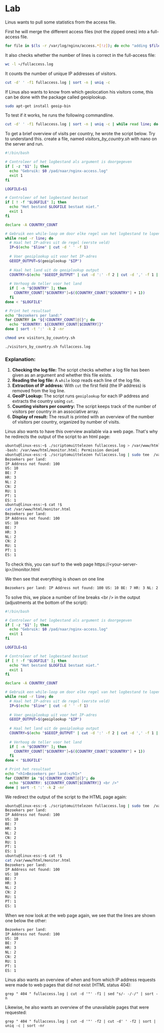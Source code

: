 # Lab <!-- {docsify-ignore} -->

Linus wants to pull some statistics from the access file.

First he will merge the different access files (not the zipped ones) into a full-access file.

```bash
for file in $(ls -r /var/log/nginx/access.*[!z]); do echo "adding $file ($(wc -l $file | cut -d' ' -f1))"; cat $file >> ~/fullaccess.log; done
```



It also checks whether the number of lines is correct in the full-access file:

```bash
wc -l ~/fullaccess.log
```



It counts the number of unique IP addresses of visitors.

```bash
cut -d' ' -f1 fullaccess.log | sort -n | uniq -c
```



If Linus also wants to know from which geolocation his visitors come, this can be done with the package called geoiplookup.

```bash
sudo apt-get install geoip-bin
```



To test if it works, he runs the following commandline.

```bash
cut -d' ' -f1 fullaccess.log | sort -n | uniq -c | while read line; do IP=$(echo $line | cut -d' ' -f2); COUNT=$(echo $line | cut -d' ' -f1);echo "$IP --- $COUNT --- $(geoiplookup $IP)"; done
```



To get a brief overview of visits per country, he wrote the script below. Try to understand this. create a file, named *visitors_by_country.sh* with nano on the server and run.

```bash
#!/bin/bash

# Controleer of het logbestand als argument is doorgegeven
if [ -z "$1" ]; then
  echo "Gebruik: $0 /pad/naar/nginx-access.log"
  exit 1
fi

LOGFILE=$1

# Controleer of het logbestand bestaat
if [ ! -f "$LOGFILE" ]; then
  echo "Het bestand $LOGFILE bestaat niet."
  exit 1
fi

declare -A COUNTRY_COUNT

# Gebruik een while-loop om door elke regel van het logbestand te lopen
while read -r line; do
  # Haal het IP-adres uit de regel (eerste veld)
  IP=$(echo "$line" | cut -d ' ' -f 1)
  
  # Voer geoiplookup uit voor het IP-adres
  GEOIP_OUTPUT=$(geoiplookup "$IP")
  
  # Haal het land uit de geoiplookup output
  COUNTRY=$(echo "$GEOIP_OUTPUT" | cut -d ':' -f 2 | cut -d ',' -f 1 | xargs)
  
  # Verhoog de teller voor het land
  if [ -n "$COUNTRY" ]; then
    COUNTRY_COUNT["$COUNTRY"]=$((COUNTRY_COUNT["$COUNTRY"] + 1))
  fi
done < "$LOGFILE"

# Print het resultaat
echo "Bezoekers per land:"
for COUNTRY in "${!COUNTRY_COUNT[@]}"; do
  echo "$COUNTRY: ${COUNTRY_COUNT[$COUNTRY]}"
done | sort -t ':' -k 2 -nr

```



```bash
chmod u+x visitors_by_country.sh
```



```bash
./visitors_by_country.sh fullaccess.log
```



### Explanation:

1. **Checking the log file:** The script checks whether a log file has been given as an argument and whether this file exists.
2. **Reading the log file:** A `while` loop reads each line of the log file.
3. **Extraction of IP address:** With `cut` the first field (the IP address) is removed from the log line.
4. **GeoIP Lookup:** The script runs `geoiplookup` for each IP address and extracts the country using `cut`.
5. **Counting visitors per country:** The script keeps track of the number of visitors per country in an associative array.
6. **Display of result:** The result is printed with an overview of the number of visitors per country, organized by number of visits.





Linus also wants to have this overview available via a web page. That's why he redirects the output of the script to an html page:

```bash
ubuntu@linux-ess:~$ ./scriptomuittelezen fullaccess.log > /var/www/html/monitor.html
-bash: /var/www/html/monitor.html: Permission denied
ubuntu@linux-ess:~$ ./scriptomuittelezen fullaccess.log | sudo tee  /var/www/html/monitor.html
Bezoekers per land:
IP Address not found: 100
US: 10
BE: 7
HR: 3
NL: 2
CN: 2
RU: 1
PT: 1
ES: 1
ubuntu@linux-ess:~$ cat !$
cat /var/www/html/monitor.html
Bezoekers per land:
IP Address not found: 100
US: 10
BE: 7
HR: 3
NL: 2
CN: 2
RU: 1
PT: 1
ES: 1
```



To check this, you can surf to the web page https://\<your-server-ip\>//monitor.html

We then see that everything is shown on one line

```html
Bezoekers per land: IP Address not found: 100 US: 10 BE: 7 HR: 3 NL: 2 CN: 2 RU: 1 PT: 1 ES: 1
```



To solve this, we place a number of line breaks \<br /\> in the output (adjustments at the bottom of the script):

```bash
#!/bin/bash

# Controleer of het logbestand als argument is doorgegeven
if [ -z "$1" ]; then
  echo "Gebruik: $0 /pad/naar/nginx-access.log"
  exit 1
fi

LOGFILE=$1

# Controleer of het logbestand bestaat
if [ ! -f "$LOGFILE" ]; then
  echo "Het bestand $LOGFILE bestaat niet."
  exit 1
fi

declare -A COUNTRY_COUNT

# Gebruik een while-loop om door elke regel van het logbestand te lopen
while read -r line; do
  # Haal het IP-adres uit de regel (eerste veld)
  IP=$(echo "$line" | cut -d ' ' -f 1)
  
  # Voer geoiplookup uit voor het IP-adres
  GEOIP_OUTPUT=$(geoiplookup "$IP")
  
  # Haal het land uit de geoiplookup output
  COUNTRY=$(echo "$GEOIP_OUTPUT" | cut -d ':' -f 2 | cut -d ',' -f 1 | xargs)
  
  # Verhoog de teller voor het land
  if [ -n "$COUNTRY" ]; then
    COUNTRY_COUNT["$COUNTRY"]=$((COUNTRY_COUNT["$COUNTRY"] + 1))
  fi
done < "$LOGFILE"

# Print het resultaat
echo "<h1>Bezoekers per land:</h1>"
for COUNTRY in "${!COUNTRY_COUNT[@]}"; do
  echo "$COUNTRY: ${COUNTRY_COUNT[$COUNTRY]} <br />"
done | sort -t ':' -k 2 -nr
```



We redirect the output of the script to the HTML page again:

```bash
ubuntu@linux-ess:~$ ./scriptomuittelezen fullaccess.log | sudo tee  /var/www/html/monitor.html
Bezoekers per land:
IP Address not found: 100
US: 10
BE: 7
HR: 3
NL: 2
CN: 2
RU: 1
PT: 1
ES: 1
ubuntu@linux-ess:~$ cat !$
cat /var/www/html/monitor.html
Bezoekers per land:
IP Address not found: 100
US: 10
BE: 7
HR: 3
NL: 2
CN: 2
RU: 1
PT: 1
ES: 1
```



When we now look at the web page again, we see that the lines are shown one below the other:

```html
Bezoekers per land:
IP Address not found: 100
US: 10
BE: 7
HR: 3
NL: 2
CN: 2
RU: 1
PT: 1
ES: 1
```





Linus also wants an overview of when and from which IP address requests were made to web pages that did not exist (HTML status 404):

```
grep " 404 " fullaccess.log | cut -d '"' -f1 | sed "s/- -/-/" | sort -n
```



Likewise, he also wants an overview of the unavailable pages that were requested:

```
grep " 404 " fullaccess.log | cut -d '"' -f2 | cut -d' ' -f2 | sort | uniq -c | sort -nr
```




